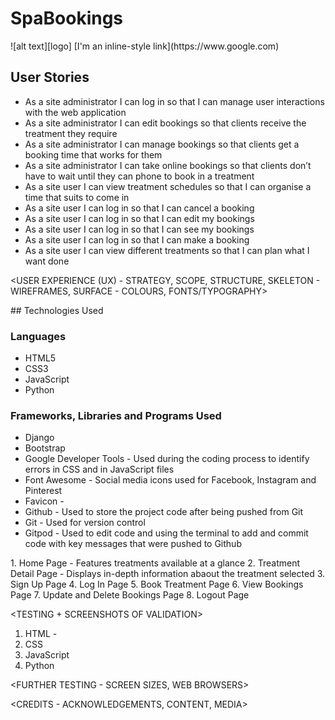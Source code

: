 # SpaBookings

<RESPONSIVE IMAGES>
![alt text][logo]

<LIVE LINK>
[I'm an inline-style link](https://www.google.com)

<ABOUT THE APP>

## User Stories
* As a site administrator I can log in so that I can manage user interactions with the web application
* As a site administrator I can edit bookings so that clients receive the treatment they require
* As a site administrator I can manage bookings so that clients get a booking time that works for them
* As a site administrator I can take online bookings so that clients don’t have to wait until they can phone to book in a treatment
* As a site user I can view treatment schedules so that I can organise a time that suits to come in
* As a site user I can log in so that I can cancel a booking
* As a site user I can log in so that I can edit my bookings
* As a site user I can log in so that I can see my bookings
* As a site user I can log in so that I can make a booking
* As a site user I can view different treatments so that I can plan what I want done

<USER EXPERIENCE (UX) - 
STRATEGY, 
SCOPE, 
STRUCTURE, 
SKELETON - WIREFRAMES, 
SURFACE - COLOURS, FONTS/TYPOGRAPHY>

## Technologies Used
### Languages
* HTML5
* CSS3
* JavaScript
* Python

### Frameworks, Libraries and Programs Used
* Django
* Bootstrap
* Google Developer Tools - Used during the coding process to identify errors in CSS and in JavaScript files
* Font Awesome - Social media icons used for Facebook, Instagram and Pinterest
* Favicon - 
* Github - Used to store the project code after being pushed from Git
* Git - Used for version control
* Gitpod - Used to edit code and using the terminal to add and commit code with key messages that were pushed to Github


<FEATURES>
1. Home Page - Features treatments available at a glance
2. Treatment Detail Page - Displays in-depth information abaout the treatment selected
3. Sign Up Page
4. Log In Page
5. Book Treatment Page
6. View Bookings Page
7. Update and Delete Bookings Page
8. Logout Page

<TESTING + SCREENSHOTS OF VALIDATION>
1. HTML - 
2. CSS
3. JavaScript
4. Python

<BUGS>

<BUGS FIXED>

<FURTHER TESTING - SCREEN SIZES, WEB BROWSERS>

<CREDITS - ACKNOWLEDGEMENTS, CONTENT, MEDIA>

<DEPLOYMENT>